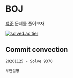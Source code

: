 # BOJ

[백준](https://www.acmicpc.net/) 문제를 풀어보자

[![solved.ac tier](http://mazassumnida.wtf/api/generate_badge?boj=atobaum)](https://solved.ac/atobaum)

## Commit convection

```
20201125 - Solve 9370

부연설명
```
